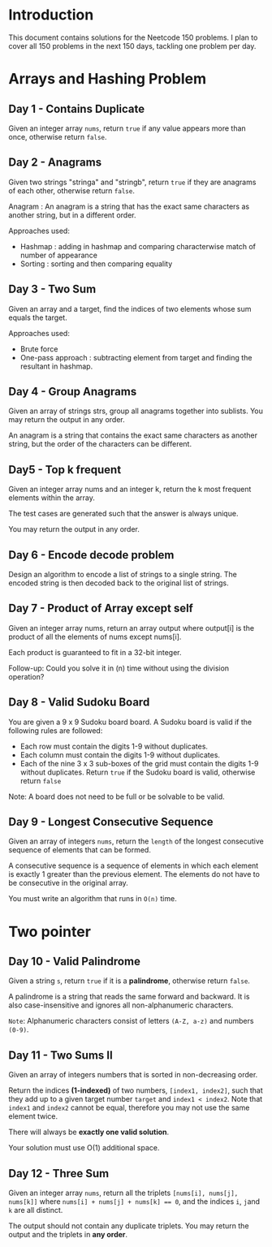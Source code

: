 # Introduction
This document contains solutions for the Neetcode 150 problems. I plan to cover all 150 problems in the next 150 days, tackling one problem per day.

# Arrays and Hashing Problem

## Day 1 - Contains Duplicate
Given an integer array `nums`, return `true` if any value appears more than once, otherwise return `false`.

## Day 2 - Anagrams
Given two strings "stringa" and "stringb", return `true` if they are anagrams of each other, otherwise return `false`.

Anagram : An anagram is a string that has the exact same characters as another string, but in a different order.

Approaches used:
* Hashmap : adding in hashmap and comparing characterwise match of number of appearance
* Sorting : sorting and then comparing equality

## Day 3 - Two Sum
Given an array and a target, find the indices of two elements whose sum equals the target.

Approaches used:
* Brute force
* One-pass approach : subtracting element from target and finding the resultant in hashmap.

## Day 4 -  Group Anagrams
Given an array of strings strs, group all anagrams together into sublists. You may return the output in any order.

An anagram is a string that contains the exact same characters as another string, but the order of the characters can be different.

## Day5 - Top k frequent
Given an integer array nums and an integer k, return the k most frequent elements within the array.

The test cases are generated such that the answer is always unique.

You may return the output in any order.

## Day 6 - Encode decode problem
Design an algorithm to encode a list of strings to a single string. The encoded string is then decoded back to the original list of strings.

## Day 7 - Product of Array except self
Given an integer array nums, return an array output where output[i] is the product of all the elements of nums except nums[i].

Each product is guaranteed to fit in a 32-bit integer.

Follow-up: Could you solve it in (n) time without using the division operation?

## Day 8 - Valid Sudoku Board
You are given a 9 x 9 Sudoku board board. A Sudoku board is valid if the following rules are followed:

- Each row must contain the digits 1-9 without duplicates.
- Each column must contain the digits 1-9 without duplicates.
- Each of the nine 3 x 3 sub-boxes of the grid must contain the digits 1-9 without duplicates.
Return `true` if the Sudoku board is valid, otherwise return `false`

Note: A board does not need to be full or be solvable to be valid.

## Day 9 - Longest Consecutive Sequence
Given an array of integers `nums`, return the `length` of the longest consecutive sequence of elements that can be formed.

A consecutive sequence is a sequence of elements in which each element is exactly 1 greater than the previous element. The elements do not have to be consecutive in the original array.

You must write an algorithm that runs in `O(n)` time.

# Two pointer

## Day 10 - Valid Palindrome
Given a string `s`, return `true` if it is a **palindrome**, otherwise return `false`.

A palindrome is a string that reads the same forward and backward. It is also case-insensitive and ignores all non-alphanumeric characters.

`Note`: Alphanumeric characters consist of letters `(A-Z, a-z)` and numbers `(0-9)`.

## Day 11 - Two Sums II
Given an array of integers numbers that is sorted in non-decreasing order.

Return the indices **(1-indexed)** of two numbers, `[index1, index2]`, such that they add up to a given target number `target` and `index1 < index2`. Note that `index1` and `index2` cannot be equal, therefore you may not use the same element twice.

There will always be **exactly one valid solution**.

Your solution must use O(1) additional space.

## Day 12 - Three Sum 
Given an integer array `nums`, return all the triplets `[nums[i], nums[j], nums[k]]` where `nums[i] + nums[j] + nums[k] == 0`, and the indices `i`, `j`and `k` are all distinct.

The output should not contain any duplicate triplets. You may return the output and the triplets in **any order**.

